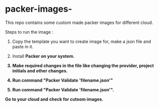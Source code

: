 # packer-images-
This repo contains some custom made packer images for different cloud.

Steps to run the image :

1. Copy the template you want to create image for, make a json file and paste in it.

2. Install <b>Packer<b> on your system.

3. Make required changes in the file like changing the provider, project initials and other changes. 

4. Run command <b>"Packer Validate 'filename.json'"<b>

5. Run command <b>"Packer Validate 'filename.json'"<b>.

Go to your cloud and check for cutsom images. 
